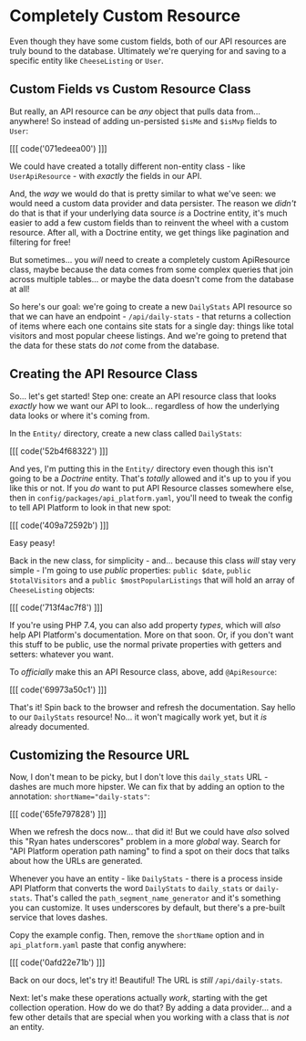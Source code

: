 # Completely Custom Resource

Even though they have some custom fields, both of our API resources are truly bound
to the database. Ultimately we're querying for and saving to a specific entity
like `CheeseListing` or `User`.

## Custom Fields vs Custom Resource Class

But really, an API resource can be *any* object that pulls data from... anywhere!
So instead of adding un-persisted `$isMe` and `$isMvp` fields to `User`:

[[[ code('071edeea00') ]]]

We could have created a totally different non-entity class - like `UserApiResource` - with
*exactly* the fields in our API.

And, the *way* we would do that is pretty similar to what we've seen: we would need
a custom data provider and data persister. The reason we *didn't* do that is that
if your underlying data source *is* a Doctrine entity, it's much easier to add
a few custom fields than to reinvent the wheel with a custom resource. After all,
with a Doctrine entity, we get things like pagination and filtering for free!

But sometimes... you *will* need to create a completely custom ApiResource class,
maybe because the data comes from some complex queries that join across multiple
tables... or maybe the data doesn't come from the database at all!

So here's our goal: we're going to create a new `DailyStats` API resource so that
we can have an endpoint - `/api/daily-stats` - that returns a collection of items
where each one contains site stats for a single day: things like total
visitors and most popular cheese listings. And we're going to pretend that the
data for these stats do *not* come from the database.

## Creating the API Resource Class

So... let's get started! Step one: create an API resource class that looks
*exactly* how we want our API to look... regardless of how the underlying data
looks or where it's coming from.

In the `Entity/` directory, create a new class called `DailyStats`:

[[[ code('52b4f68322') ]]]

And yes, I'm putting this in the `Entity/` directory even though this isn't going to be
a *Doctrine* entity. That's *totally* allowed and it's up to you if you like this
or not. If you *do* want to put API Resource classes somewhere else, then in
`config/packages/api_platform.yaml`, you'll need to tweak the config to tell
API Platform to look in that new spot:

[[[ code('409a72592b') ]]]

Easy peasy!

Back in the new class, for simplicity - and... because this class *will* stay
very simple - I'm going to use *public* properties: `public $date`,
`public $totalVisitors` and a `public $mostPopularListings` that will hold an
array of `CheeseListing` objects:

[[[ code('713f4ac7f8') ]]]

If you're using PHP 7.4, you can also add property *types*, which will *also*
help API Platform's documentation. More on that soon. Or, if you don't want
this stuff to be public, use the normal private properties with getters and setters:
whatever you want.

To *officially* make this an API Resource class, above, add `@ApiResource`:

[[[ code('69973a50c1') ]]]

That's it! Spin back to the browser and refresh the documentation. Say hello to
our `DailyStats` resource! No... it won't magically work yet, but it *is*
already documented.

## Customizing the Resource URL

Now, I don't mean to be picky, but I don't love this `daily_stats` URL - dashes
are much more hipster. We can fix that by adding an option to the annotation:
`shortName="daily-stats"`:

[[[ code('65fe797828') ]]]

When we refresh the docs now... that did it! But we could have *also* solved this
"Ryan hates underscores" problem in a more *global* way. Search for
"API Platform operation path naming" to find a spot on their docs that talks about
how the URLs are generated.

Whenever you have an entity - like `DailyStats` - there is a process inside API
Platform that converts the word `DailyStats` to `daily_stats` or `daily-stats`.
That's called the `path_segment_name_generator` and it's something you can customize.
It uses underscores by default, but there's a pre-built service that loves dashes.

Copy the example config. Then, remove the `shortName` option and in
`api_platform.yaml` paste that config anywhere:

[[[ code('0afd22e71b') ]]]

Back on our docs, let's try it! Beautiful! The URL is *still* `/api/daily-stats`.

Next: let's make these operations actually *work*, starting with the
get collection operation. How do we do that? By adding a data provider... and a
few other details that are special when you working with a class that is *not*
an entity.
